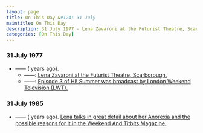 ```yaml
---
layout: page
title: On This Day &#124; 31 July
maintitle: On This Day
description: 31 July 1977 - Lena Zavaroni at the Futurist Theatre, Scarborough also on the same day Episode 3 of Hi! Summer was broadcast by London Weekend Television (LWT). 31 July 1985 - Lena talks in great detail about her Anorexia and the possible reasons for it in the Weekend And Titbits Magazine.
categories: [On This Day]
---
```


### 31 July 1977
* —— (<span id="age1"></span> years ago).
     * ——: [Lena Zavaroni at the Futurist Theatre, Scarborough.](/theatre/futurist%20theatre/1977/07/31/lena-zavaroni-at-the-futurist-theatre.html)
     * ——: [Episode 3 of Hi! Summer was broadcast by London Weekend Television (LWT).](/london%20weekend%20television/hi!%20summer/1977/07/31/hi-summer.html)

### 31 July 1985
* —— (<span id="age2"></span> years ago). [Lena talks in great detail about her Anorexia and the possible reasons for it in the Weekend And Titbits Magazine.](/magazines/1985/07/31/weekend.html)

<!-- Script for calculating number of years ago -->
<script>
var dob = '19770731';
var year = Number(dob.substr(0, 4));
var month = Number(dob.substr(4, 2)) - 1;
var day = Number(dob.substr(6, 2));
var today = new Date();
var age1 = today.getFullYear() - year;
if (today.getMonth() < month || (today.getMonth() == month && today.getDate() < day)) {
age1--;
}
document.getElementById("age1").innerHTML=age1;

var dob = '19850731';
var year = Number(dob.substr(0, 4));
var month = Number(dob.substr(4, 2)) - 1;
var day = Number(dob.substr(6, 2));
var today = new Date();
var age2 = today.getFullYear() - year;
if (today.getMonth() < month || (today.getMonth() == month && today.getDate() < day)) {
age2--;
}
document.getElementById("age2").innerHTML=age2;
</script>

